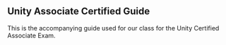 ## Unity Associate Certified Guide

This is the accompanying guide used for our class for the Unity Certified Associate Exam.